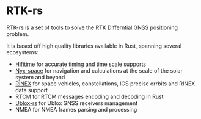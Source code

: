 RTK-rs
======

RTK-rs is a set of tools to solve the RTK Differntial GNSS positioning problem.

It is based off high quality libraries available in Rust, spanning several ecosystems:

- [Hifitime](https://github.com/nyx-space/hifitime) for accurate timing and time scale supports
- [Nyx-space](https://github.com/nyx-space/nyx) for navigation and calculations at the scale of the solar system and beyond
- [RINEX](https://github.com/georust/rinex) for space vehicles, constellations, IGS precise orrbits and RINEX data support
- [RTCM](https://github.com/martinhakansson/rtcm-rs) for RTCM messages encoding and decoding in Rust
- [Ublox-rs](https://github.com/ublox-rs/ublox) for Ublox GNSS receivers management
- NMEA for NMEA frames parsing and processing

